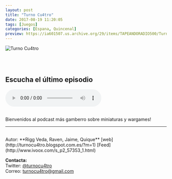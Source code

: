 ```yaml
---
layout: post
title: "Turno Cu4tro"
date: 2017-08-19 11:20:05
tags: [Juegos]
categories: [Espana, Quincenal]
preview: https://ia601507.us.archive.org/29/items/TAPEANDORADIO500/Turnocuatro300%20-%20Rigg%20Veda.jpeg
---
```


![Turno Cu4tro](https://ia801507.us.archive.org/29/items/TAPEANDORADIO500/Turnocuatro500%20-%20Rigg%20Veda.jpeg)

<br/>
<br/>

## Escucha el último episodio

<!--reproductor-feed=http://www.ivoox.com/podcast-turno-cu4tro_fg_f157353_filtro_1.xml-->
<!--reproductor-start-->
<audio id="audio" preload="auto" controls="" src="http://www.ivoox.com/turno-cu4tro-temporada-05-episodio-18-extra-01_mf_19847555_feed_1.mp3"></audio>
<!--reproductor-end-->

<br/>  
Bienvenidos al podcast más gamberro sobre miniaturas y wargames!

_ _ _

<br>
Autor: **Rigg Veda, Raven, Jaime, Quique**  
[web](http://turnocu4tro.blogspot.com.es/?m=1)  
[Feed](http://www.ivoox.com/s_p2_57353_1.html)  


**Contacta:**  
Twitter: [@turnocu4tro](https://twitter.com/turnocu4tro)  
Correo: [turnocu4tro@gmail.com](mailto:turnocu4tro@gmail.com)  

